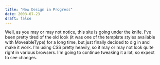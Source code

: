 ```yaml
---
title: "New Design in Progress"
date: 2003-07-23
draft: false
---
```

Well, as you may or may not notice, this site is going under the knife. I've been pretty tired of the old look (it was one of the template styles available with MoveableType) for a long time, but just finally decided to dig in and make it work. I'm using CSS pretty heavily, so it may or may not look quite right in various browsers. I'm going to continue tweaking it a lot, so expect to see changes.
